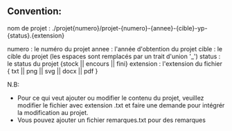 Convention:
-----------
nom de projet : ./projet{numero}/projet-{numero}-{annee}-{cible}-yp-{status}.{extension}

numero : le numéro du projet
annee : l'année d'obtention du projet
cible : le cible du projet (les espaces sont remplacés par un trait d'union '_')
status : le status du projet {stock || encours || fini}
extension : l'extension du fichier { txt || png || svg || docx || pdf }

N.B: 
 - Pour ce qui veut ajouter ou modifier le contenu du projet, veuillez modifier le fichier avec extension .txt et
   faire une demande pour intégrér la modification au projet.
 - Vous pouvez ajouter un fichier remarques.txt pour des remarques 